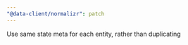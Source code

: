 ```yaml
---
"@data-client/normalizr": patch
---
```


Use same state meta for each entity, rather than duplicating
